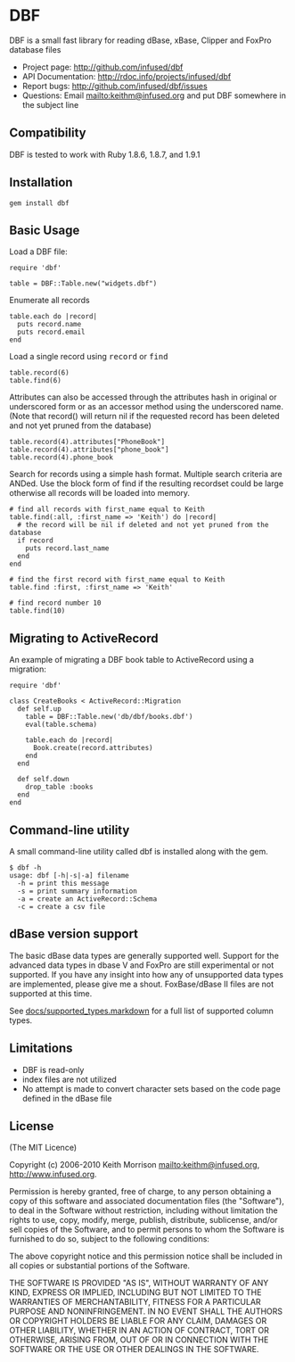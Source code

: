 # DBF

DBF is a small fast library for reading dBase, xBase, Clipper and FoxPro
database files

* Project page: <http://github.com/infused/dbf>
* API Documentation: <http://rdoc.info/projects/infused/dbf>
* Report bugs: <http://github.com/infused/dbf/issues>
* Questions: Email <mailto:keithm@infused.org> and put DBF somewhere in the 
  subject line

## Compatibility

DBF is tested to work with Ruby 1.8.6, 1.8.7, and 1.9.1

## Installation
  
    gem install dbf
  
## Basic Usage

Load a DBF file:

    require 'dbf'

    table = DBF::Table.new("widgets.dbf")

Enumerate all records

    table.each do |record|
      puts record.name
      puts record.email
    end
    
Load a single record using <tt>record</tt> or <tt>find</tt>

    table.record(6)
    table.find(6)

Attributes can also be accessed through the attributes hash in original or
underscored form or as an accessor method using the underscored name.
(Note that record() will return nil if the requested record has been
deleted and not yet pruned from the database)

    table.record(4).attributes["PhoneBook"]
    table.record(4).attributes["phone_book"]
    table.record(4).phone_book
  
Search for records using a simple hash format.  Multiple search criteria are
ANDed. Use the block form of find if the resulting recordset could be large
otherwise all records will be loaded into memory.
    
    # find all records with first_name equal to Keith
    table.find(:all, :first_name => 'Keith') do |record|
      # the record will be nil if deleted and not yet pruned from the database
      if record
        puts record.last_name
      end
    end
    
    # find the first record with first_name equal to Keith
    table.find :first, :first_name => 'Keith'
    
    # find record number 10
    table.find(10)
  
## Migrating to ActiveRecord

An example of migrating a DBF book table to ActiveRecord using a migration:

    require 'dbf'

    class CreateBooks < ActiveRecord::Migration
      def self.up
        table = DBF::Table.new('db/dbf/books.dbf')
        eval(table.schema)

        table.each do |record|
          Book.create(record.attributes)
        end
      end

      def self.down
        drop_table :books
      end
    end
  
## Command-line utility

A small command-line utility called dbf is installed along with the gem.

    $ dbf -h
    usage: dbf [-h|-s|-a] filename
      -h = print this message
      -s = print summary information
      -a = create an ActiveRecord::Schema
      -c = create a csv file
      
## dBase version support

The basic dBase data types are generally supported well. Support for the
advanced data types in dbase V and FoxPro are still experimental or not
supported. If you have any insight into how any of unsupported data
types are implemented, please give me a shout. FoxBase/dBase II files are not
supported at this time.

See [docs/supported_types.markdown](http://github.com/infused/dbf/blob/master/docs/supported_types.markdown) for a full
list of supported column types.

## Limitations

* DBF is read-only
* index files are not utilized
* No attempt is made to convert character sets based on the code page defined
  in the dBase file

## License

(The MIT Licence)

Copyright (c) 2006-2010 Keith Morrison <mailto:keithm@infused.org>, 
<http://www.infused.org>.

Permission is hereby granted, free of charge, to any person
obtaining a copy of this software and associated documentation
files (the "Software"), to deal in the Software without
restriction, including without limitation the rights to use,
copy, modify, merge, publish, distribute, sublicense, and/or sell
copies of the Software, and to permit persons to whom the
Software is furnished to do so, subject to the following
conditions:

The above copyright notice and this permission notice shall be
included in all copies or substantial portions of the Software.

THE SOFTWARE IS PROVIDED "AS IS", WITHOUT WARRANTY OF ANY KIND,
EXPRESS OR IMPLIED, INCLUDING BUT NOT LIMITED TO THE WARRANTIES
OF MERCHANTABILITY, FITNESS FOR A PARTICULAR PURPOSE AND
NONINFRINGEMENT. IN NO EVENT SHALL THE AUTHORS OR COPYRIGHT
HOLDERS BE LIABLE FOR ANY CLAIM, DAMAGES OR OTHER LIABILITY,
WHETHER IN AN ACTION OF CONTRACT, TORT OR OTHERWISE, ARISING
FROM, OUT OF OR IN CONNECTION WITH THE SOFTWARE OR THE USE OR
OTHER DEALINGS IN THE SOFTWARE.

